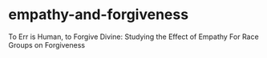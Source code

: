 # empathy-and-forgiveness
To Err is Human, to Forgive Divine: Studying the Effect of Empathy For Race Groups on Forgiveness
